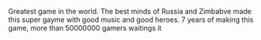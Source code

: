 

Greatest game in the world. The best minds of Russia and Zimbabve made this super gayme with good music and good heroes. 7 years of making this game, more than 50000000 gamers waitings it


